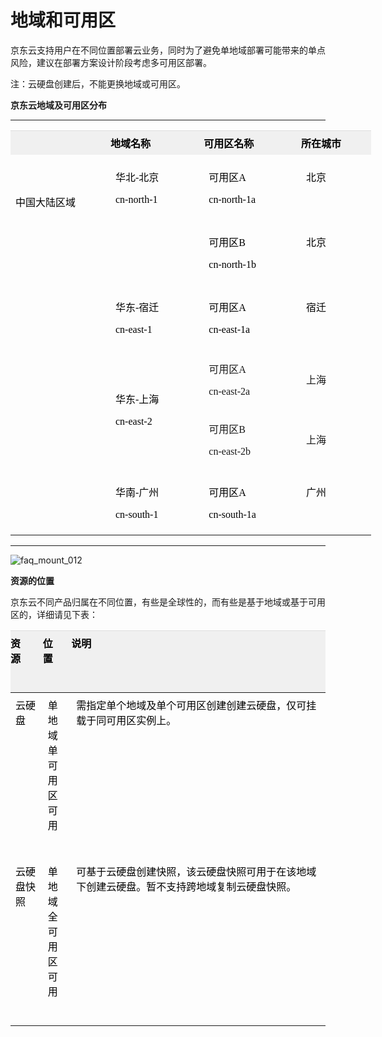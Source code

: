 # **地域和可用区**
京东云支持用户在不同位置部署云业务，同时为了避免单地域部署可能带来的单点风险，建议在部署方案设计阶段考虑多可用区部署。

注：云硬盘创建后，不能更换地域或可用区。

**京东云地域及可用区分布**

----------


<table class="confluenceTable" style="width: 683px;" width="860">
    <tbody style="margin: 0px; padding: 0px;">
        <tr class="firstRow" style="margin: 0px; padding: 0px;">
            <th class="confluenceTh" style="margin: 0px; padding: 7px 0px; text-align: left; font-weight: 400; border-top-color: rgb(221, 221, 221); vertical-align: top; background-color: rgb(240, 240, 240); color: rgb(0, 0, 0); word-break: break-all;"></th>
            <th colspan="1" class="confluenceTh" style="margin: 0px; padding: 7px 0px; text-align: left; font-weight: 400; border-top-color: rgb(221, 221, 221); vertical-align: top; background-color: rgb(240, 240, 240); color: rgb(0, 0, 0); word-break: break-all;">
                <span style="font-family: 微软雅黑, &quot;Microsoft YaHei&quot;; color: rgb(0, 0, 0);"><span style="color: rgb(0, 0, 0); font-weight: 700; font-family: 微软雅黑, &quot;Microsoft YaHei&quot;;">地域名称</span>&nbsp;&nbsp; &nbsp; &nbsp; &nbsp; &nbsp; &nbsp;</span>
            </th>
            <th colspan="1" class="confluenceTh" style="margin: 0px; padding: 7px 0px; text-align: left; font-weight: 400; border-top-color: rgb(221, 221, 221); vertical-align: top; background-color: rgb(240, 240, 240); color: rgb(0, 0, 0); word-break: break-all;">
                <span style="font-family: 微软雅黑, &quot;Microsoft YaHei&quot;; color: rgb(0, 0, 0);"><span style="color: rgb(0, 0, 0); font-weight: 700; font-family: 微软雅黑, &quot;Microsoft YaHei&quot;;">可用区名称</span>&nbsp;&nbsp; &nbsp; &nbsp; &nbsp; &nbsp; &nbsp;</span>
            </th>
            <th colspan="1" class="confluenceTh" style="margin: 0px; padding: 7px 0px; text-align: left; font-weight: 400; border-top-color: rgb(221, 221, 221); vertical-align: top; background-color: rgb(240, 240, 240); color: rgb(0, 0, 0); word-break: break-all;">
                <span style="font-family: 微软雅黑, &quot;Microsoft YaHei&quot;; color: rgb(0, 0, 0);"><span style="color: rgb(0, 0, 0); font-weight: 700; font-family: 微软雅黑, &quot;Microsoft YaHei&quot;;">所在城市</span>&nbsp;&nbsp; &nbsp; &nbsp; &nbsp; &nbsp; &nbsp;</span>
            </th>
        </tr>
        <tr style="margin: 0px; padding: 0px;">
            <td rowspan="6" class="confluenceTd" style="margin: 0px; padding: 7px 8px; border-color: rgb(237, 237, 237); color: rgb(0, 0, 0); vertical-align: top;">
                <br/><br/>
                <p>
                    <span style="font-size: 16px; font-family: 微软雅黑, &quot;Microsoft YaHei&quot;; color: rgb(0, 0, 0);"><span style="color: rgb(0, 0, 0); font-size: 16px; font-family: 微软雅黑, &quot;color: rgb(0, 0, 0);Microsoft YaHei&quot;;">中国大陆区域</span>&nbsp;&nbsp; &nbsp; &nbsp; &nbsp; &nbsp; &nbsp;</span>
                </p>
            </td>
            <td rowspan="2" class="confluenceTd" style="margin: 0px; padding: 7px 8px; border-color: rgb(237, 237, 237); vertical-align: top;">
                <p style="background-color: transparent;">
                    <span style="font-family: 微软雅黑, &quot;Microsoft YaHei&quot;; color: rgb(0, 0, 0);">华北-北京 &nbsp; &nbsp; &nbsp; &nbsp; &nbsp; &nbsp; &nbsp; &nbsp;</span>
                </p>
                <p style="margin-top: 10px; background-color: transparent;">
                    <span style="font-family: 微软雅黑, &quot;Microsoft YaHei&quot;; color: rgb(0, 0, 0);">cn-north-1&nbsp;&nbsp; &nbsp; &nbsp; &nbsp; &nbsp; &nbsp; &nbsp; &nbsp;</span>
                </p>
                <p style="margin-top: 10px; background-color: transparent;">
                    <span style="font-family: 微软雅黑, &quot;Microsoft YaHei&quot;; color: rgb(0, 0, 0);">&nbsp;&nbsp;&nbsp; &nbsp; &nbsp; &nbsp; &nbsp; &nbsp; &nbsp; &nbsp;</span>
                </p>
            </td>
            <td colspan="1" class="confluenceTd" style="margin: 0px; padding: 7px 8px; border-color: rgb(237, 237, 237); vertical-align: top;">
                <p style="background-color: transparent;">
                    <span style="font-family: 微软雅黑, &quot;Microsoft YaHei&quot;; color: rgb(0, 0, 0);"><span style="color: rgb(0, 0, 0); font-family: 微软雅黑, &quot;color: rgb(0, 0, 0);Microsoft YaHei&quot;;">可用区A</span>&nbsp;&nbsp; &nbsp; &nbsp; &nbsp; &nbsp; &nbsp; &nbsp; &nbsp;</span>
                </p>
                <p style="margin-top: 10px; background-color: transparent;">
                    <span style="font-family: 微软雅黑, &quot;Microsoft YaHei&quot;; color: rgb(0, 0, 0);">cn-north-1a&nbsp;&nbsp; &nbsp; &nbsp; &nbsp; &nbsp; &nbsp; &nbsp; &nbsp;</span>
                </p>
            </td>
            <td colspan="1" class="confluenceTd" style="margin: 0px; padding: 7px 8px; border-color: rgb(237, 237, 237); vertical-align: top;">
                <p>
                    <span style="font-family: 微软雅黑, &quot;Microsoft YaHei&quot;; color: rgb(0, 0, 0);">北京&nbsp;&nbsp; &nbsp; &nbsp; &nbsp; &nbsp; &nbsp;</span>
                </p>
            </td>
        </tr>
        <tr style="margin: 0px; padding: 0px;">
            <td colspan="1" class="confluenceTd" style="margin: 0px; padding: 7px 8px; border-color: rgb(237, 237, 237); vertical-align: top;">
                <p style="background-color: transparent;">
                    <span style="font-family: 微软雅黑, &quot;Microsoft YaHei&quot;; color: rgb(0, 0, 0);">可用区B&nbsp;&nbsp; &nbsp; &nbsp; &nbsp; &nbsp; &nbsp; &nbsp; &nbsp;</span>
                </p>
                <p style="margin-top: 10px; background-color: transparent;">
                    <span style="font-family: 微软雅黑, &quot;Microsoft YaHei&quot;; color: rgb(0, 0, 0);">cn-north-1b&nbsp;&nbsp; &nbsp; &nbsp; &nbsp; &nbsp; &nbsp; &nbsp; &nbsp;</span>
                </p>
            </td>
            <td colspan="1" class="confluenceTd" style="margin: 0px; padding: 7px 8px; border-color: rgb(237, 237, 237); vertical-align: top;">
                <p>
                    <span style="font-family: 微软雅黑, &quot;Microsoft YaHei&quot;; color: rgb(0, 0, 0);">北京&nbsp;&nbsp; &nbsp; &nbsp; &nbsp; &nbsp; &nbsp;</span>
                </p>
            </td>
        </tr>
        <tr style="margin: 0px; padding: 0px;">
            <td colspan="1" class="confluenceTd" style="margin: 0px; padding: 7px 8px; border-color: rgb(237, 237, 237); vertical-align: top;">
                <p style="background-color: transparent;">
                    <span style="font-family: 微软雅黑, &quot;Microsoft YaHei&quot;; color: rgb(0, 0, 0);">华东-宿迁 &nbsp; &nbsp; &nbsp; &nbsp; &nbsp; &nbsp; &nbsp; &nbsp;</span>
                </p>
                <p style="margin-top: 10px; background-color: transparent;">
                    <span style="font-family: 微软雅黑, &quot;Microsoft YaHei&quot;; color: rgb(0, 0, 0);">cn-east-1&nbsp;&nbsp; &nbsp; &nbsp; &nbsp; &nbsp; &nbsp; &nbsp; &nbsp;</span>
                </p>
            </td>
            <td colspan="1" class="confluenceTd" style="margin: 0px; padding: 7px 8px; border-color: rgb(237, 237, 237); vertical-align: top;">
                <p style="background-color: transparent;">
                    <span style="font-family: 微软雅黑, &quot;Microsoft YaHei&quot;; color: rgb(0, 0, 0);">可用区A&nbsp;&nbsp; &nbsp; &nbsp; &nbsp; &nbsp; &nbsp; &nbsp; &nbsp;</span>
                </p>
                <p style="margin-top: 10px; background-color: transparent;">
                    <span style="font-family: 微软雅黑, &quot;Microsoft YaHei&quot;; color: rgb(0, 0, 0);">cn-east-1a&nbsp;&nbsp; &nbsp; &nbsp; &nbsp; &nbsp; &nbsp; &nbsp; &nbsp;</span>
                </p>
            </td>
            <td colspan="1" class="confluenceTd" style="margin: 0px; padding: 7px 8px; border-color: rgb(237, 237, 237); vertical-align: top;">
                <p>
                    <span style="font-family: 微软雅黑, &quot;Microsoft YaHei&quot;; color: rgb(0, 0, 0);">宿迁&nbsp;&nbsp; &nbsp; &nbsp; &nbsp; &nbsp; &nbsp;</span>
                </p>
            </td>
        </tr>
        <tr>
            <td colspan="1" class="confluenceTd" rowspan="2" style="border-left-color: rgb(237, 237, 237); border-top-color: rgb(237, 237, 237);">
                <p>
                    <span style="font-family: 微软雅黑, &quot;Microsoft YaHei&quot;; color: rgb(0, 0, 0);">华东-上海</span>
                </p>
                <p>
                    <span style="font-family: 微软雅黑, &quot;Microsoft YaHei&quot;; color: rgb(0, 0, 0);">cn-east-2</span>
                </p>
            </td>
            <td colspan="1" class="confluenceTd" rowspan="1" style="border-left-color: rgb(237, 237, 237); border-top-color: rgb(237, 237, 237);">
                <p>
                    <span style="font-family: 微软雅黑, &quot;Microsoft YaHei&quot;;">可用区A</span>
                </p>
                <p>
                    <span style="font-family: 微软雅黑, &quot;Microsoft YaHei&quot;;"><span style="font-family: 微软雅黑, &quot;Microsoft YaHei&quot;;">cn-east-2a</span></span>
                </p>
            </td>
            <td colspan="1" class="confluenceTd" rowspan="1" style="border-left-color: rgb(237, 237, 237); border-top-color: rgb(237, 237, 237);">
                <span style="font-family: 微软雅黑, &quot;Microsoft YaHei&quot;;">上海</span>
            </td>
        </tr>
        <tr>
            <td colspan="1" class="confluenceTd" rowspan="1">
                <p>
                    <span style="font-family: 微软雅黑, &quot;Microsoft YaHei&quot;;">可用区B</span><span style="color: rgb(0, 0, 0); font-family: 微软雅黑, &quot;color: rgb(0, 0, 0);Microsoft YaHei&quot;;"></span>
                </p>
                <p>
                    <span style="font-family: 微软雅黑, &quot;Microsoft YaHei&quot;;"><span style="font-family: 微软雅黑, &quot;Microsoft YaHei&quot;;">cn-east-2b</span></span>
                </p>
            </td>
            <td colspan="1" class="confluenceTd" rowspan="1">
                <span style="font-family: 微软雅黑, &quot;Microsoft YaHei&quot;;">上海</span>
            </td>
        </tr>
        <tr style="margin: 0px; padding: 0px;">
            <td rowspan="1" class="confluenceTd" style="margin: 0px; padding: 7px 8px; border-color: rgb(237, 237, 237); vertical-align: top;">
                <p style="background-color: transparent;">
                    <span style="font-family: 微软雅黑, &quot;Microsoft YaHei&quot;; color: rgb(0, 0, 0);">华南-广州 &nbsp; &nbsp; &nbsp; &nbsp; &nbsp; &nbsp; &nbsp; &nbsp;</span>
                </p>
                <p style="margin-top: 10px; background-color: transparent;">
                    <span style="font-family: 微软雅黑, &quot;Microsoft YaHei&quot;; color: rgb(0, 0, 0);">cn-south-1&nbsp;&nbsp; &nbsp; &nbsp; &nbsp; &nbsp; &nbsp; &nbsp; &nbsp;</span>
                </p>
            </td>
            <td colspan="1" class="confluenceTd" style="margin: 0px; padding: 7px 8px; border-color: rgb(237, 237, 237); vertical-align: top;">
                <p style="background-color: transparent;">
                    <span style="font-family: 微软雅黑, &quot;Microsoft YaHei&quot;; color: rgb(0, 0, 0);">可用区A&nbsp;&nbsp; &nbsp; &nbsp; &nbsp; &nbsp; &nbsp; &nbsp; &nbsp;</span>
                </p>
                <p style="margin-top: 10px; background-color: transparent;">
                    <span style="font-family: 微软雅黑, &quot;Microsoft YaHei&quot;; color: rgb(0, 0, 0);">cn-south-1a&nbsp;&nbsp; &nbsp; &nbsp; &nbsp; &nbsp; &nbsp; &nbsp; &nbsp;</span>
                </p>
            </td>
            <td colspan="1" class="confluenceTd" style="margin: 0px; padding: 7px 8px; border-color: rgb(237, 237, 237); vertical-align: top;">
                <p>
                    <span style="font-family: 微软雅黑, &quot;Microsoft YaHei&quot;; color: rgb(0, 0, 0);">广州&nbsp;&nbsp; &nbsp; &nbsp; &nbsp; &nbsp; &nbsp;</span>
                </p>
            </td>
        </tr>
    </tbody>
</table>


----------

![faq_mount_012](https://github.com/jdcloudcom/cn/blob/edit/image/Elastic-Compute/CloudDisk/region-zone/region_zone_001)


**资源的位置**

京东云不同产品归属在不同位置，有些是全球性的，而有些是基于地域或基于可用区的，详细请见下表：

<table class="confluenceTable tablesorter tablesorter-default">
    <thead style="margin: 0px; padding: 0px;">
        <tr class="tablesorter-headerRow firstRow" style="margin: 0px; padding: 0px;">
            <th class="confluenceTh sortableHeader" style="margin: 0px; padding: 7px 15px 7px 0px; text-align: left; font-weight: 400; border-top-color: rgb(221, 221, 221); vertical-align: top; background: right center no-repeat rgb(240, 240, 240); color: rgb(0, 0, 0); cursor: pointer; user-select: none;" width="62">
                <p style="margin-top: 0px; margin-bottom: 0px; padding: 0px;">
                    <span style="font-weight: 700; font-family: 微软雅黑, &quot;Microsoft YaHei&quot;; color: rgb(0, 0, 0);">资源&nbsp;&nbsp; &nbsp; &nbsp; &nbsp; &nbsp; &nbsp; &nbsp; &nbsp;</span>
                </p>
            </th>
            <th class="confluenceTh sortableHeader" style="margin: 0px; padding: 7px 15px 7px 0px; text-align: left; font-weight: 400; border-top-color: rgb(221, 221, 221); vertical-align: top; background: right center no-repeat rgb(240, 240, 240); color: rgb(0, 0, 0); cursor: pointer; user-select: none;" width="41">
                <p style="margin-top: 0px; margin-bottom: 0px; padding: 0px;">
                    <span style="font-weight: 700; font-family: 微软雅黑, &quot;Microsoft YaHei&quot;; color: rgb(0, 0, 0);">位置&nbsp;&nbsp; &nbsp; &nbsp; &nbsp; &nbsp; &nbsp; &nbsp; &nbsp;</span>
                </p>
            </th>
            <th class="confluenceTh sortableHeader" style="margin: 0px; padding: 7px 15px 7px 0px; text-align: left; font-weight: 400; border-top-color: rgb(221, 221, 221); vertical-align: top; background: right center no-repeat rgb(240, 240, 240); color: rgb(0, 0, 0); cursor: pointer; user-select: none;" width="1134">
                <p style="margin-top: 0px; margin-bottom: 0px; padding: 0px;">
                    <span style="font-weight: 700; font-family: 微软雅黑, &quot;Microsoft YaHei&quot;; color: rgb(0, 0, 0);">说明&nbsp;&nbsp; &nbsp; &nbsp; &nbsp; &nbsp; &nbsp; &nbsp; &nbsp;</span>
                </p>
            </th>
        </tr>
    </thead>
    <tbody style="margin: 0px; padding: 0px;">
        <tr style="margin: 0px; padding: 0px;">
            <td class="confluenceTd" style="margin: 0px; padding: 7px 8px; border-color: rgb(237, 237, 237); vertical-align: top;" width="58">
                <span style="font-family: 微软雅黑, &quot;Microsoft YaHei&quot;; color: rgb(0, 0, 0);">云硬盘&nbsp; &nbsp; &nbsp; &nbsp; &nbsp; &nbsp;</span>
            </td>
            <td class="confluenceTd" style="margin: 0px; padding: 7px 8px; border-color: rgb(237, 237, 237); vertical-align: top;" width="41">
                <span style="font-family: 微软雅黑, &quot;Microsoft YaHei&quot;; color: rgb(0, 0, 0);">单地域单可用区可用&nbsp;&nbsp; &nbsp; &nbsp; &nbsp; &nbsp; &nbsp;</span>
            </td>
            <td class="confluenceTd" style="margin: 0px; padding: 7px 8px; border-color: rgb(237, 237, 237); vertical-align: top;" width="1134">
                <span style="font-family: 微软雅黑, &quot;Microsoft YaHei&quot;; color: rgb(0, 0, 0);">需指定单个地域及单个可用区创建创建云硬盘，仅可挂载于同可用区实例上。&nbsp;&nbsp; &nbsp; &nbsp; &nbsp; &nbsp; &nbsp;</span>
            </td>
        </tr>
        <tr style="margin: 0px; padding: 0px;">
            <td colspan="1" class="confluenceTd" style="margin: 0px; padding: 7px 8px; border-color: rgb(237, 237, 237); vertical-align: top;" width="58">
                <span style="font-family: 微软雅黑, &quot;Microsoft YaHei&quot;; color: rgb(0, 0, 0);">云硬盘快照&nbsp;&nbsp; &nbsp; &nbsp; &nbsp; &nbsp; &nbsp;</span>
            </td>
            <td colspan="1" class="confluenceTd" style="margin: 0px; padding: 7px 8px; border-color: rgb(237, 237, 237); vertical-align: top;" width="41">
                <span style="font-family: 微软雅黑, &quot;Microsoft YaHei&quot;; color: rgb(0, 0, 0);">单地域全可用区可用&nbsp;&nbsp; &nbsp; &nbsp; &nbsp; &nbsp; &nbsp;</span>
            </td>
            <td colspan="1" class="confluenceTd" style="margin: 0px; padding: 7px 8px; border-color: rgb(237, 237, 237); vertical-align: top;" width="1134">
                <span style="font-family: 微软雅黑, &quot;Microsoft YaHei&quot;; color: rgb(0, 0, 0);">可基于云硬盘创建快照，该云硬盘快照可用于在该地域下创建云硬盘。暂不支持跨地域复制云硬盘快照。&nbsp;&nbsp; &nbsp; &nbsp; &nbsp; &nbsp; &nbsp;</span>
            </td>
        </tr>
    </tbody>
</table>
